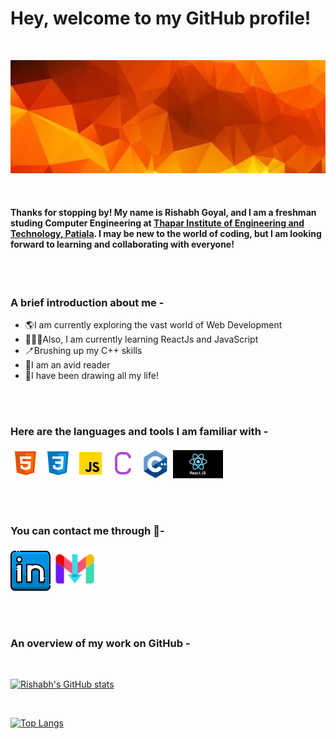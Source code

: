 # Hey, welcome to my GitHub profile!

<br />

![Banner](./images/banner.jpg)

<br />

#### Thanks for stopping by! My name is Rishabh Goyal, and I am a freshman studing Computer Engineering at [Thapar Institute of Engineering and Technology, Patiala](https://www.thapar.edu/). I may be new to the world of coding, but I am looking forward to learning and collaborating with everyone!

<br />
<br />

### A brief introduction about me -
* 🌎I am currently exploring the vast world of Web Development
* 👨🏽‍💻Also, I am currently learning ReactJs and JavaScript
* 🪥Brushing up my C++ skills
* 📕I am an avid reader
* 🎨I have been drawing all my life!

<br />
<br />

### Here are the languages and tools I am familiar with -
![HTML](./images/html.png)
![CSS](./images/css.png)
![Javascript](./images/javascript.png)
![C](./images/c.png)
<img src="./images/c++.png" alt="C++" width="48" />
<img src="./images/react.png" alt="C++" width="80" />

<br />
<br />

### You can contact me through 📝-
[![LinkedIn](./images/linkedin.png)](https://www.linkedin.com/in/rishabh-goyal-57278b229/)
<a href="mailto:rgoyal2_be21@thapar.edu">
        <img src="./images/gmail.png" width="70" />
</a>

<br />
<br />

### An overview of my work on GitHub -

<br />

[![Rishabh's GitHub stats](https://github-readme-stats.vercel.app/api?username=rishabhgl&show_icons=true&theme=gruvbox)](https://github.com/api/rishabhgl/github-readme-stats)

<br />

[![Top Langs](https://github-readme-stats.vercel.app/api/top-langs/?username=rishabhgl&show_icons=true&theme=gruvbox)](https://github.com/\rishabhgl/github-readme-stats)



